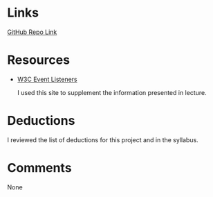 # Links

[GitHub Repo Link](https://github.com/gerrettrice/hw_listeners_rice_gerrett)

# Resources

* [W3C Event Listeners](https://www.w3schools.com/js/js_htmldom_eventlistener.asp)

    I used this site to supplement the information presented in lecture.

# Deductions

I reviewed the list of deductions for this project and in the syllabus.

# Comments

None
